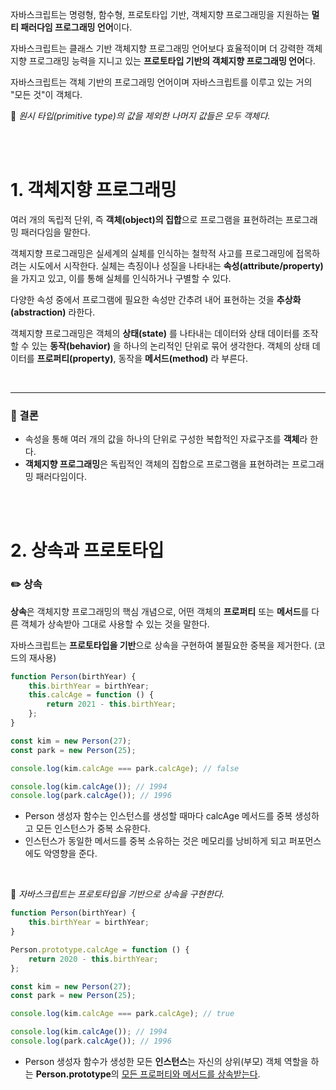 자바스크립트는 명령형, 함수형, 프로토타입 기반, 객체지향 프로그래밍을 지원하는 **멀티 패러다임 프로그래밍 언어**이다.

자바스크립트는 클래스 기반 객체지향 프로그래밍 언어보다 효율적이며 더 강력한 객체지향 프로그래밍 능력을 지니고 있는 **프로토타입 기반의 객체지향 프로그래밍 언어**다.

자바스크립트는 객체 기반의 프로그래밍 언어이며 자바스크립트를 이루고 있는 거의 "모든 것"이 객체다.

📌 _원시 타입(primitive type)의 값을 제외한 나머지 값들은 모두 객체다._

<br/><br/>

# 1. 객체지향 프로그래밍

여러 개의 독립적 단위, 즉 **객체(object)의 집합**으로 프로그램을 표현하려는 프로그래밍 패러다임을 말한다.

객체지향 프로그래밍은 실세계의 실체를 인식하는 철학적 사고를 프로그래밍에 접목하려는 시도에서 시작한다.
실체는 측징이나 성질을 나타내는 **속성(attribute/property)** 을 가지고 있고, 이를 통해 실체를 인식하거나 구별할 수 있다.

다양한 속성 중에서 프로그램에 필요한 속성만 간추려 내어 표현하는 것을 **추상화(abstraction)** 라한다.

객체지향 프로그래밍은 객체의 **상태(state)** 를 나타내는 데이터와 상태 데이터를 조작할 수 있는 **동작(behavior)** 을 하나의 논리적인 단위로 묶어 생각한다.
객체의 상태 데이터를 **프로퍼티(property)**, 동작을 **메서드(method)** 라 부른다.

<br/>

---

### 📢 결론

-   속성을 통해 여러 개의 값을 하나의 단위로 구성한 복합적인 자료구조를 **객체**라 한다.
-   **객체지향 프로그래밍**은 독립적인 객체의 집합으로 프로그램을 표현하려는 프로그래밍 패러다임이다.

<br/><br/>

# 2. 상속과 프로토타입

### ✏️ 상속

**상속**은 객체지향 프로그래밍의 핵심 개념으로, 어떤 객체의 **프로퍼티** 또는 **메서드**를 다른 객체가 상속받아 그대로 사용할 수 있는 것을 말한다.

자바스크립트는 **프로토타입을 기반**으로 상속을 구현하여 불필요한 중복을 제거한다. (코드의 재사용)

```jsx
function Person(birthYear) {
    this.birthYear = birthYear;
    this.calcAge = function () {
        return 2021 - this.birthYear;
    };
}

const kim = new Person(27);
const park = new Person(25);

console.log(kim.calcAge === park.calcAge); // false

console.log(kim.calcAge()); // 1994
console.log(park.calcAge()); // 1996
```

-   Person 생성자 함수는 인스턴스를 생성할 때마다 calcAge 메서드를 중복 생성하고 모든 인스턴스가 중복 소유한다.
-   인스턴스가 동일한 메서드를 중복 소유하는 것은 메모리를 낭비하게 되고 퍼포먼스에도 악영향을 준다.

<br/>

📌 _자바스크립트는 프로토타입을 기반으로 상속을 구현한다._

```jsx
function Person(birthYear) {
    this.birthYear = birthYear;
}

Person.prototype.calcAge = function () {
    return 2020 - this.birthYear;
};

const kim = new Person(27);
const park = new Person(25);

console.log(kim.calcAge === park.calcAge); // true

console.log(kim.calcAge()); // 1994
console.log(park.calcAge()); // 1996
```

-   Person 생성자 함수가 생성한 모든 **인스턴스**는 자신의 상위(부모) 객체 역할을 하는 **Person.prototype**의 <u>모든 프로퍼티와 메서드를 상속받는다</u>.
